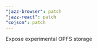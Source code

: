 ```yaml
---
"jazz-browser": patch
"jazz-react": patch
"cojson": patch
---
```


Expose experimental OPFS storage
